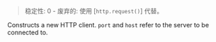 <!-- YAML
added: v0.1.13
deprecated: v0.3.6
-->

> 稳定性: 0 - 废弃的: 使用 [`http.request()`] 代替。

Constructs a new HTTP client. `port` and `host` refer to the server to be
connected to.

